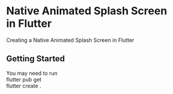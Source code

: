 # Native Animated Splash Screen in Flutter

Creating a Native Animated Splash Screen in Flutter

## Getting Started

You may need to run  
flutter pub get  
flutter create . 
